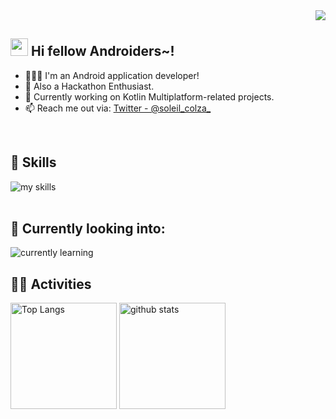 <div align="right">
  <img src="https://komarev.com/ghpvc/?username=soleil-colza" />
</div>

## <img src="https://media.giphy.com/media/hvRJCLFzcasrR4ia7z/giphy.gif" width="28"> Hi fellow Androiders~!

- 👩🏻‍💻 I'm an Android application developer!
- 🌊 Also a Hackathon Enthusiast.
- 🔭 Currently working on Kotlin Multiplatform-related projects.
- 📫 Reach me out via: [Twitter - @soleil_colza_](https://twitter.com/soleil_colza_)
<br>

## 🌱 Skills
<img alt="my skills" src="https://skillicons.dev/icons?theme=dark&perline=4&i=kotlin,gradle,graphql,ktor,androidstudio,supabase,firebase,redhat" />
<br>
<br>

## 🌱 Currently looking into:
<img alt="currently learning" src="https://skillicons.dev/icons?theme=dark&perline=2&i=rust,ts" />
<br>

## 🏃‍♀️ Activities
<div align="left"> 
  <img alt="Top Langs" height="170px" src="https://github-readme-stats.vercel.app/api?username=soleil-colza&theme=vue-dark&layout=compact" />
  <img alt="github stats" height="170px" src="https://github-readme-stats.vercel.app/api/top-langs/?username=soleil-colza&theme=vue-dark&layout=compact" />
</div>
